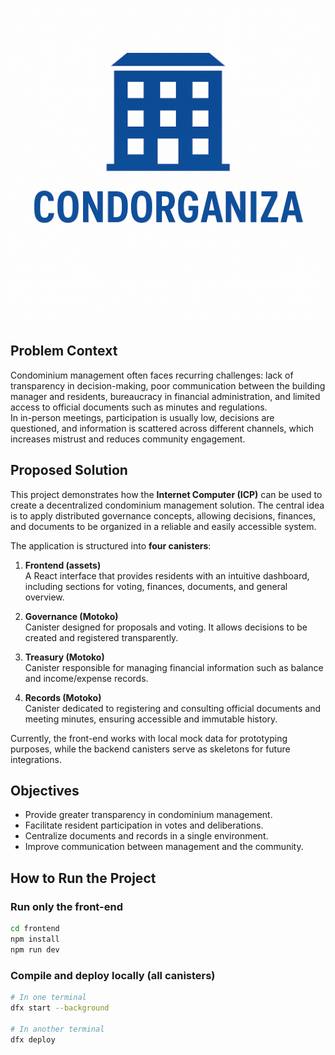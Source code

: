 

![Condorganiza](./img/Condorganiza.PNG)


## Problem Context
Condominium management often faces recurring challenges: lack of transparency in decision-making, poor communication between the building manager and residents, bureaucracy in financial administration, and limited access to official documents such as minutes and regulations.  
In in-person meetings, participation is usually low, decisions are questioned, and information is scattered across different channels, which increases mistrust and reduces community engagement.

## Proposed Solution
This project demonstrates how the **Internet Computer (ICP)** can be used to create a decentralized condominium management solution. The central idea is to apply distributed governance concepts, allowing decisions, finances, and documents to be organized in a reliable and easily accessible system.

The application is structured into **four canisters**:

1. **Frontend (assets)**  
   A React interface that provides residents with an intuitive dashboard, including sections for voting, finances, documents, and general overview.  

2. **Governance (Motoko)**  
   Canister designed for proposals and voting. It allows decisions to be created and registered transparently.  

3. **Treasury (Motoko)**  
   Canister responsible for managing financial information such as balance and income/expense records.  

4. **Records (Motoko)**  
   Canister dedicated to registering and consulting official documents and meeting minutes, ensuring accessible and immutable history.  

Currently, the front-end works with local mock data for prototyping purposes, while the backend canisters serve as skeletons for future integrations.

## Objectives
- Provide greater transparency in condominium management.  
- Facilitate resident participation in votes and deliberations.  
- Centralize documents and records in a single environment.  
- Improve communication between management and the community.  

## How to Run the Project
### Run only the front-end
```bash
cd frontend
npm install
npm run dev
```

### Compile and deploy locally (all canisters)
```bash
# In one terminal
dfx start --background

# In another terminal
dfx deploy
```
